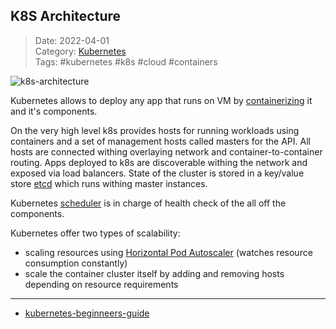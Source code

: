  ## K8S Architecture
 
>Date: 2022-04-01   
>Category: [Kubernetes](links/00Kubernetes.md)  
>Tags: #kubernetes #k8s #cloud #containers  

![k8s-architecture](files/k8s-architecture.png)

Kubernetes allows to deploy any app that runs on VM by [containerizing](https://www.youtube.com/watch?v=cjXI-yxqGTI) it and it's components.

On the very high level k8s provides hosts for running workloads using containers and a set of management hosts called masters for the API. All hosts are connected withing overlaying network and container-to-container routing. Apps deployed to k8s are discoverable withing the network and exposed via load balancers. State of the cluster is stored in a key/value store [etcd](notes/old/etcd.md) which runs withing master instances.

Kubernetes [scheduler](notes/old/k8s-scheduler.md) is in charge of health check of the all off the components. 

Kubernetes offer two types of scalability:
- scaling resources using [Horizontal Pod Autoscaler](notes/old/horizontal-pod-autoscaler.md) (watches resource consumption constantly)
- scale the container cluster itself by adding and removing hosts depending on resource requirements

---
- [kubernetes-beginneers-guide](notes/old/kubernetes-beginneers-guide.md)